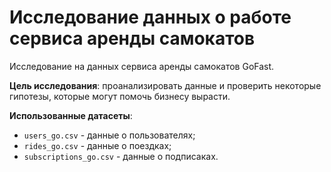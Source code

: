# Исследование данных о работе сервиса аренды самокатов

Исследование на данных сервиса аренды самокатов GoFast. 

**Цель исследования**: проанализировать данные и проверить некоторые гипотезы, которые могут помочь бизнесу вырасти.

**Использованные датасеты**:
- `users_go.csv` - данные о пользователях;
- `rides_go.csv` - данные о поездках;
- `subscriptions_go.csv` - данные о подписаках.
